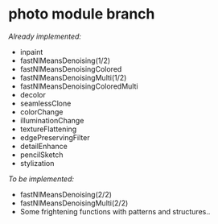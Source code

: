 photo module branch
=========================
*Already implemented:*
- inpaint
- fastNlMeansDenoising(1/2)
- fastNlMeansDenoisingColored
- fastNlMeansDenoisingMulti(1/2)
- fastNlMeansDenoisingColoredMulti
- decolor
- seamlessClone
- colorChange
- illuminationChange
- textureFlattening
- edgePreservingFilter
- detailEnhance
- pencilSketch
- stylization

*To be implemented:*
- fastNlMeansDenoising(2/2)
- fastNlMeansDenoisingMulti(2/2)
- Some frightening functions with patterns and structures.. 